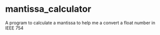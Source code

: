 # mantissa_calculator

A program to calculate a mantissa to help me a convert a float number in IEEE 754
